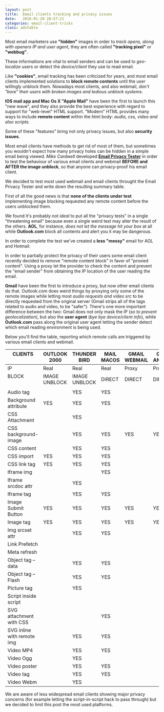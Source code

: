 ```yaml
---
layout: post
title:  Email clients tracking and privacy issues
date:   2016-01-20 20:57:21
categories: email-client-tricks
class: advtable
---
```


Most email marketers use **"hidden"** images in order to *track opens, along with openers IP and user agent*, they are often called **"tracking pixel"** or **"webbug"**.

These informations are vital to email senders and can be used to *geo-localize* users or detect the *device/client* they use to read email.

Like **"cookies"**, email tracking has been criticized for years, and most email clients implemented solutions to **block remote contents** until the user willingly unblock them.
Nowadays most clients, and also webmail, *don't "bore" their users with broken images and tedious unblock systems*.

**IOS mail app and Mac Os X "Apple Mail"** have been the first to launch this "new wave", and they also provide the best experience with regard to support for "web-level" HTML support.
"Modern" HTML provides many ways to include **remote content** within the html body: *audio, css, video and also scripts*.

Some of these "features" bring not only privacy issues, but also **security issues**.

Most email clients have methods to get rid of most of them, but sometimes you wouldn't expect how many privacy holes can be hidden in a simple email being viewed. *Mike Cardwell* developed **[Email Privacy Tester](https://emailprivacytester.com/)** in order to test the behaviour of various email clients and webmail **BEFORE and AFTER the image unblock**, so that anyone can privacy-proof his email client.
<!--more-->
We decided to test most used webmail and email clients throught the Email Privacy Tester and write down the resulting summary table.

First of all the good news is that **none of the clients under test** implementing image blocking requested any remote content before the users unblocked them.

We found it's probably *not ideal* to put all the "privacy tests" in a single "threatening email" because even a single weird test may alter the result of the others. **AOL**, for instance, *does not let the message hit your box* at all while **Outlook.com** block all contents and alert you it may be dangerous.

In order to complete the test we've created a **less "messy"** email for AOL and Hotmail.

In order to partially protect the privacy of their users some email client recently decided to remove "remote content block" in favor of "proxied content". Using a proxy let the provider to check the content and prevent the "email sender" from obtaining the IP location of the user reading the email.

**Gmail** have been the first to introduce a proxy, but now other email clients do that. Outlook.com does weird things by proxying only some of the remote images while letting most *audio requests and video src* to be directly requested from the original server (Gmail strips all of the tags related to audio and video, to be "safer").
There's one more important difference between the two: Gmail does not only mask the IP (*so to prevent geolocalization*), but also the **user agent** (*bye bye device/client info*), while **Outlook.com** pass along the original user agent letting the sender detect which email reading environment is being used.

Below you'll find the table, reporting which remote calls are triggered by various email clients and webmail.

|CLIENTS<br /> &nbsp;|OUTLOOK 2000|THUNDER BIRD|MAIL MACOS|GMAIL WEBMAIL|GMAIL ANDROID|OUTLOOK WEBMAIL|AOL WEBMAIL|YAHOO WEBMAIL| 
|------------------------------|----------------------------------------------------------------------------------------------------------------------|------------------------------------------------------------------------------------------------------------|-------------------------------------------------------------------------------------------|--------------------------------------------------------------------------------------------|-------------------------------------------------------------------------------------------|-----------------------------------------------------------------------------------------------------------------------------|-----------------------------------------------------------------------------------------------------------------------------|------------------------------------------------------------------------------------------------------------------------------| 
|IP| Real| Real| Real| Proxy | Proxy| Proxy/Real | Real| Real| 
|BLOCK<br /> &nbsp;|IMAGE UNBLOCK|IMAGE UNBLOCK|DIRECT|DIRECT |DIRECT|DIRECT|IMAGE UNBLOCK|IMAGE UNBLOCK| 
|||| || | | || 
|Audio tag|| YES| YES || | YES | || 
|Background attribute | YES| YES| YES || | | YES || 
|CSS Attachment || YES| || | | || 
|CSS background-image || YES| YES | YES| YES | | | YES| 
|CSS content|| YES| YES || | | YES || 
|CSS import | YES| YES| YES || | | || 
|CSS link tag | YES| YES| YES || | | || 
|Iframe img ||| YES || | | || 
|Iframe srcdoc attr || YES| || | | || 
|Iframe tag || YES| YES || | | || 
|Image Submit Button| YES| YES| YES | YES| YES | YES | YES | YES| 
|Image tag| YES| YES| YES | YES| YES | YES | YES | YES| 
|Img srcset attr|| YES| YES || | | || 
|Link Prefetch|&nbsp; | | | | | | | | 
|Meta refresh |&nbsp; | | | | | | | | 
|Object tag – data|| YES| YES || | | || 
|Object tag – Flash || YES| YES || | | || 
|Picture tag|| YES| || | | || 
|Script inside script |&nbsp;|| || | | || 
|SVG attachment with CSS||| YES || | | || 
|SVG inline with remote img || YES| YES || | YES | || 
|Video MP4|| YES| YES || | YES | || 
|Video Ogg|| YES| || | YES | || 
|Video poster || YES| YES || | YES | || 
|Video tag|| YES| YES || | YES | || 
|Video Webm || YES| || | YES | || 

We are aware of less widespread email clients showing major privacy concerns (for example letting the script-in-script hack to pass through) but we decided to limit this post the most used platforms.
